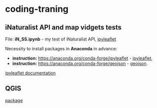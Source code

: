 # coding-traning


## iNaturalist API and map vidgets tests
File: **iN_SS.ipynb** - my test of iNaturalist API, [ipyleaflet](https://github.com/jupyter-widgets/ipyleaflet)

Necessity to install packages in **Anaconda** in advance:
* **instruction:** https://anaconda.org/conda-forge/ipyleaflet - [ipyleaflet](https://leafletjs.com),
* **instruction:** https://anaconda.org/conda-forge/geojson - [geojson](https://geojson.org).

[ipyleaflet documentation](https://ipyleaflet.readthedocs.io/en/latest/)


## QGIS

[package](https://anaconda.org/conda-forge/qgis)
